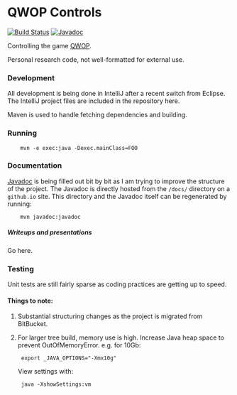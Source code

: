 # QWOP Controls
[![Build Status](https://travis-ci.com/mws262/qwop-controls.svg?branch=master)](https://travis-ci.com/mws262/qwop-controls)
[![Javadoc](https://img.shields.io/badge/Javadoc-in%20progress-orange.svg)](https://mws262.github.io/qwop-controls/)

Controlling the game [QWOP](http://www.foddy.net/Athletics.html).

Personal research code, not well-formatted for external use.

### Development
All development is being done in IntelliJ after a recent switch from Eclipse. The IntelliJ project files are included
 in the repository here. 
 
 Maven is used to handle fetching dependencies and building.

### Running
        mvn -e exec:java -Dexec.mainClass=FOO

### Documentation

[Javadoc](https://mws262.github.io/qwop-controls/) is being filled out bit by bit as I am trying to improve the 
structure of the project. The Javadoc is directly hosted from the `/docs/` directory on a `github.io` site. This 
directory and the Javadoc itself can be regenerated by running:

        mvn javadoc:javadoc
        
##### Writeups and presentations
Go here.

### Testing

Unit tests are still fairly sparse as coding practices are getting up to speed.

#### Things to note:
1. Substantial structuring changes as the project is migrated from BitBucket.
2. For larger tree build, memory use is high. Increase Java heap space to prevent OutOfMemoryError. e.g. for 10Gb:

        export _JAVA_OPTIONS="-Xmx10g"
    View settings with:

        java -XshowSettings:vm 
